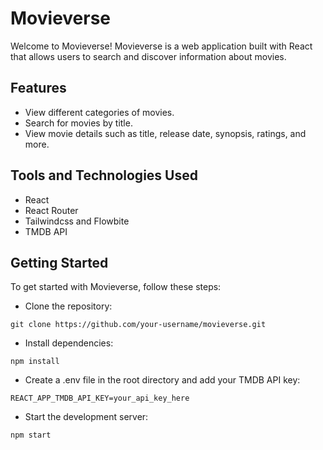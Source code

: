 # Movieverse
Welcome to Movieverse! Movieverse is a web application built with React that allows users to search and discover information about movies.

## Features
* View different categories of movies.
* Search for movies by title.
* View movie details such as title, release date, synopsis, ratings, and more.

## Tools and Technologies Used
* React
* React Router
* Tailwindcss and Flowbite
* TMDB API

## Getting Started
To get started with Movieverse, follow these steps:

* Clone the repository:

```
git clone https://github.com/your-username/movieverse.git
```
* Install dependencies:

```
npm install
```

* Create a .env file in the root directory and add your TMDB API key:

```
REACT_APP_TMDB_API_KEY=your_api_key_here
```

* Start the development server:

```
npm start
```